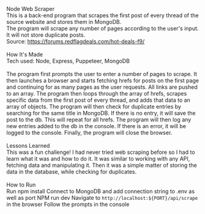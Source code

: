 Node Web Scraper <br />
This is a back-end program that scrapes the first post of every thread of the source website and stores them in MongoDB. <br />
The program will scrape any number of pages according to the user's input. It will not store duplicate posts.<br />
Source: https://forums.redflagdeals.com/hot-deals-f9/
<br /><br />
How It's Made<br />
Tech used: Node, Express, Puppeteer, MongoDB
<br /><br />
The program first prompts the user to enter a number of pages to scrape. It then launches a browser and starts fetching hrefs for posts on the first page and continuing for as many pages as the user requests. 
All links are pushed to an array. The program then loops through the array of hrefs, scrapes specific data from the first post of every thread, and adds that data to an array of objects. 
The program will then check for duplicate entries by searching for the same title in MongoDB. If there is no entry, it will save the post to the db. This will repeat for all hrefs. 
The program will then log any new entries added to the db in the console. If there is an error, it will be logged to the console. Finally, the program will close the browser.
<br /><br />
Lessons Learned<br />
This was a fun challenge! I had never tried web scraping before so I had to learn what it was and how to do it. It was similar to working with any API, fetching data and manipulating it. Then it was a simple matter of 
storing the data in the database, while checking for duplicates. 
<br /><br />
How to Run<br />
Run npm install
Connect to MongoDB and add connection string to .env as well as port
NPM run dev
Navigate to `http://localhost:${PORT}/api/scrape` in the browser
Follow the prompts in the console
